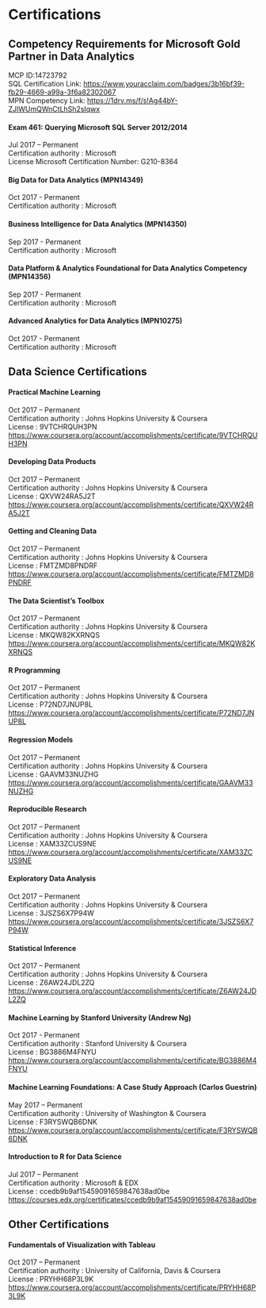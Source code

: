 # Certifications

## Competency Requirements for Microsoft Gold Partner in Data Analytics  
MCP ID:14723792  
SQL Certification Link: https://www.youracclaim.com/badges/3b16bf39-fb29-4669-a99a-3f6a82302067  
MPN Competency Link: https://1drv.ms/f/s!Ag44bY-ZJIWUmQWnCtLhSh2sIqwx

#### Exam 461: Querying Microsoft SQL Server 2012/2014
Jul 2017 – Permanent  
Certification authority : Microsoft    
License Microsoft Certification Number: G210-8364    

#### Big Data for Data Analytics (MPN14349)
Oct 2017 - Permanent  
Certification authority : Microsoft    

#### Business Intelligence for Data Analytics (MPN14350)
Sep 2017 - Permanent  
Certification authority : Microsoft    

#### Data Platform & Analytics Foundational for Data Analytics Competency (MPN14356)
Sep 2017 - Permanent  
Certification authority : Microsoft    

#### Advanced Analytics for Data Analytics (MPN10275)  
Oct 2017 - Permanent  
Certification authority : Microsoft      


## Data Science Certifications

#### Practical Machine Learning
Oct 2017 – Permanent      
Certification authority : Johns Hopkins University & Coursera       
License : 9VTCHRQUH3PN           
https://www.coursera.org/account/accomplishments/certificate/9VTCHRQUH3PN

#### Developing Data Products
Oct 2017 – Permanent    
Certification authority : Johns Hopkins University & Coursera     
License : QXVW24RA5J2T          
https://www.coursera.org/account/accomplishments/certificate/QXVW24RA5J2T  

#### Getting and Cleaning Data
Oct 2017 – Permanent      
Certification authority : Johns Hopkins University & Coursera       
License : FMTZMD8PNDRF          
https://www.coursera.org/account/accomplishments/certificate/FMTZMD8PNDRF

#### The Data Scientist’s Toolbox  
Oct 2017 – Permanent        
Certification authority : Johns Hopkins University & Coursera           
License : MKQW82KXRNQS            
https://www.coursera.org/account/accomplishments/certificate/MKQW82KXRNQS

#### R Programming  
Oct 2017 – Permanent          
Certification authority : Johns Hopkins University & Coursera             
License : P72ND7JNUP8L             
https://www.coursera.org/account/accomplishments/certificate/P72ND7JNUP8L

#### Regression Models  
Oct 2017 – Permanent            
Certification authority : Johns Hopkins University & Coursera               
License : GAAVM33NUZHG               
https://www.coursera.org/account/accomplishments/certificate/GAAVM33NUZHG

#### Reproducible Research 
Oct 2017 – Permanent            
Certification authority : Johns Hopkins University & Coursera               
License : XAM33ZCUS9NE              
https://www.coursera.org/account/accomplishments/certificate/XAM33ZCUS9NE

#### Exploratory Data Analysis
Oct 2017 – Permanent              
Certification authority : Johns Hopkins University & Coursera                 
License : 3JSZS6X7P94W                
https://www.coursera.org/account/accomplishments/certificate/3JSZS6X7P94W  

#### Statistical Inference
Oct 2017 – Permanent        
Certification authority : Johns Hopkins University & Coursera         
License : Z6AW24JDL2ZQ           
https://www.coursera.org/account/accomplishments/certificate/Z6AW24JDL2ZQ  

#### Machine Learning by Stanford University (Andrew Ng)   
Oct 2017 - Permanent  
Certification authority : Stanford University & Coursera  
License : BG3886M4FNYU  
https://www.coursera.org/account/accomplishments/certificate/BG3886M4FNYU  

#### Machine Learning Foundations: A Case Study Approach (Carlos Guestrin)
May 2017 – Permanent     
Certification authority : University of Washington & Coursera    
License : F3RYSWQB6DNK  
https://www.coursera.org/account/accomplishments/certificate/F3RYSWQB6DNK

#### Introduction to R for Data Science
Jul 2017 – Permanent   
Certification authority : Microsoft & EDX    
License : ccedb9b9af15459091659847638ad0be  
https://courses.edx.org/certificates/ccedb9b9af15459091659847638ad0be


## Other Certifications

#### Fundamentals of Visualization with Tableau
Oct 2017 – Permanent                
Certification authority : University of California, Davis & Coursera                   
License : PRYHH68P3L9K                  
https://www.coursera.org/account/accomplishments/certificate/PRYHH68P3L9K

